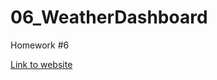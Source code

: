 # 06_WeatherDashboard
Homework #6


[Link to website](https://cjlaflamme1.github.io/06_WeatherDashboard/)